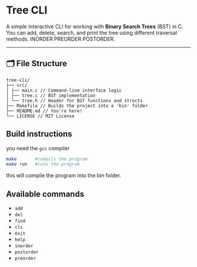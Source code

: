 # Tree CLI

A simple interactive CLI for working with **Binary Search Trees** (BST) in C.
You can add, delete, search, and print the tree using different traversal methods.
INORDER PREORDER POSTORDER.

---

## 🗂️ File Structure

```text
tree-cli/
├── src/
│ ├── main.c // Command-line interface logic
│ ├── tree.c // BST implementation
│ └── tree.h // Header for BST functions and structs
├── Makefile // Builds the project into a 'bin' folder
├── README.md // You're here!
└── LICENSE // MIT License
```

## Build instructions

you need the `gcc` compiler

```bash
make       #compils the program
make run   #runs the program
```
this will compile the program into the bin folder.

## Available commands

- `add`     <value>
- `del`     <value>
- `find`    <value>
- `cls`
- `exit`
- `help`
- `inorder`
- `postorder`
- `preorder`
